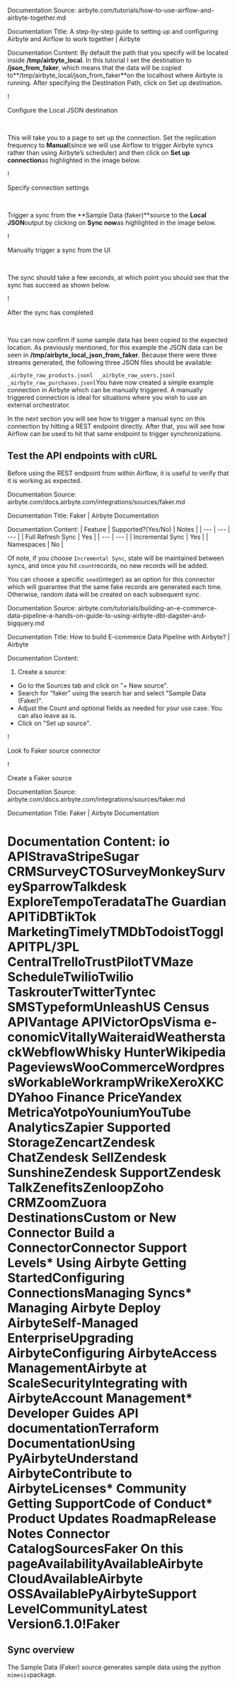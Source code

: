Documentation Source:
airbyte.com/tutorials/how-to-use-airflow-and-airbyte-together.md

Documentation Title:
A step-by-step guide to setting up and configuring Airbyte and Airflow to work together | Airbyte

Documentation Content:
By default the path that you specify will be located inside **/tmp/airbyte\_local**. In this tutorial I set the destination to **/json\_from\_faker**, which means that the data will be copied to**/tmp/airbyte\_local/json\_from\_faker**on the localhost where Airbyte is running. After specifying the Destination Path, click on Set up destination. 

!

Configure the Local JSON destination

‍

This will take you to a page to set up the connection. Set the replication frequency to **Manual**(since we will use Airflow to trigger Airbyte syncs rather than using Airbyte’s scheduler) and then click on **Set up connection**as highlighted in the image below.

!

Specify connection settings

‍

Trigger a sync from the **Sample Data (faker)**source to the **Local JSON**output by clicking on **Sync now**as highlighted in the image below.

!

Manually trigger a sync from the UI

‍

The sync should take a few seconds, at which point you should see that the sync has succeed as shown below.

!

After the sync has completed

‍

You can now confirm if some sample data has been copied to the expected location. As previously mentioned, for this example the JSON data can be seen in **/tmp/airbyte\_local\_json\_from\_faker**. Because there were three streams generated, the following three JSON files should be available: 

`_airbyte_raw_products.jsonl 
_airbyte_raw_users.jsonl
_airbyte_raw_purchases.jsonl`You have now created a simple example connection in Airbyte which can be manually triggered. A manually triggered connection is ideal for situations where you wish to use an external orchestrator. 

In the next section you will see how to trigger a manual sync on this connection by hitting a REST endpoint directly. After that, you will see how Airflow can be used to hit that same endpoint to trigger synchronizations. 

Test the API endpoints with cURL
--------------------------------

Before using the REST endpoint from within Airflow, it is useful to verify that it is working as expected.



Documentation Source:
airbyte.com/docs.airbyte.com/integrations/sources/faker.md

Documentation Title:
Faker | Airbyte Documentation

Documentation Content:
| Feature | Supported?(Yes/No) | Notes |
| --- | --- | --- |
| Full Refresh Sync | Yes |
| --- | --- |
| Incremental Sync | Yes |
| Namespaces | No |

Of note, if you choose `Incremental Sync`, state will be maintained between syncs, and once you hit
`count`records, no new records will be added.

You can choose a specific `seed`(integer) as an option for this connector which will guarantee that
the same fake records are generated each time. Otherwise, random data will be created on each
subsequent sync.



Documentation Source:
airbyte.com/tutorials/building-an-e-commerce-data-pipeline-a-hands-on-guide-to-using-airbyte-dbt-dagster-and-bigquery.md

Documentation Title:
How to build E-commerce Data Pipeline with Airbyte? | Airbyte

Documentation Content:
1. Create a source:

* Go to the Sources tab and click on "+ New source".
* Search for “faker” using the search bar and select "Sample Data (Faker)".
* Adjust the Count and optional fields as needed for your use case. You can also leave as is.
* Click on "Set up source".

!

Look fo Faker source connector

!

Create a Faker source



Documentation Source:
airbyte.com/docs.airbyte.com/integrations/sources/faker.md

Documentation Title:
Faker | Airbyte Documentation

Documentation Content:
io APIStravaStripeSugar CRMSurveyCTOSurveyMonkeySurveySparrowTalkdesk ExploreTempoTeradataThe Guardian APITiDBTikTok MarketingTimelyTMDbTodoistToggl APITPL/3PL CentralTrelloTrustPilotTVMaze ScheduleTwilioTwilio TaskrouterTwitterTyntec SMSTypeformUnleashUS Census APIVantage APIVictorOpsVisma e-conomicVitallyWaiteraidWeatherstackWebflowWhisky HunterWikipedia PageviewsWooCommerceWordpressWorkableWorkrampWrikeXeroXKCDYahoo Finance PriceYandex MetricaYotpoYouniumYouTube AnalyticsZapier Supported StorageZencartZendesk ChatZendesk SellZendesk SunshineZendesk SupportZendesk TalkZenefitsZenloopZoho CRMZoomZuora
	DestinationsCustom or New Connector
Build a ConnectorConnector Support Levels* Using Airbyte
Getting StartedConfiguring ConnectionsManaging Syncs* Managing Airbyte
Deploy AirbyteSelf-Managed EnterpriseUpgrading AirbyteConfiguring AirbyteAccess ManagementAirbyte at ScaleSecurityIntegrating with AirbyteAccount Management* Developer Guides
API documentationTerraform DocumentationUsing PyAirbyteUnderstand AirbyteContribute to AirbyteLicenses* Community
Getting SupportCode of Conduct* Product Updates
RoadmapRelease Notes
Connector CatalogSourcesFaker
On this pageAvailabilityAvailableAirbyte CloudAvailableAirbyte OSSAvailablePyAirbyteSupport LevelCommunityLatest Version6.1.0!Faker
=====

Sync overview​
--------------

The Sample Data (Faker) source generates sample data using the python
`mimesis`package.



